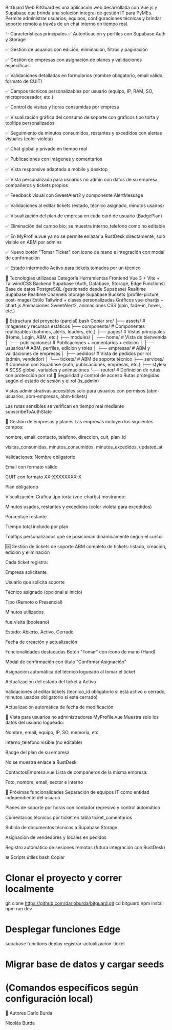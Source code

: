 BitGuard Web
BitGuard es una aplicación web desarrollada con Vue.js y Supabase que brinda una solución integral de gestión IT para PyMEs. Permite administrar usuarios, equipos, configuraciones técnicas y brindar soporte remoto a través de un chat interno en tiempo real.

✨ Características principales
✅ Autenticación y perfiles con Supabase Auth y Storage

✅ Gestión de usuarios con edición, eliminación, filtros y paginación

✅ Gestión de empresas con asignación de planes y validaciones específicas

✅ Validaciones detalladas en formularios (nombre obligatorio, email válido, formato de CUIT)

✅ Campos técnicos personalizables por usuario (equipo, IP, RAM, SO, microprocesador, etc.)

✅ Control de visitas y horas consumidas por empresa

✅ Visualización gráfica del consumo de soporte con gráficos tipo torta y tooltips personalizados

✅ Seguimiento de minutos consumidos, restantes y excedidos con alertas visuales (color violeta)

✅ Chat global y privado en tiempo real

✅ Publicaciones con imágenes y comentarios

✅ Vista responsive adaptada a mobile y desktop

✅ Vista personalizada para usuarios no admin con datos de su empresa, compañeros y tickets propios

✅ Feedback visual con SweetAlert2 y componente AlertMessage

✅ Validaciones al editar tickets (estado, técnico asignado, minutos usados)

✅ Visualización del plan de empresa en cada card de usuario (BadgePlan)

✅ Eliminación del campo bio; se muestra interno_telefono como no editable

✅ En MyProfile.vue ya no se permite enlazar a RustDesk directamente, solo visible en ABM por admins

✅ Nuevo botón "Tomar Ticket" con icono de mano e integración con modal de confirmación

✅ Estado intermedio Activo para tickets tomados por un técnico

🧱 Tecnologías utilizadas
Categoría	Herramientas
Frontend	Vue 3 + Vite + TailwindCSS
Backend	Supabase (Auth, Database, Storage, Edge Functions)
Base de datos	PostgreSQL (gestionado desde Supabase)
Realtime	Supabase Realtime Channels
Storage	Supabase Buckets (profile-picture, post-image)
Estilo	Tailwind + clases personalizadas
Gráficos	vue-chartjs + chart.js
Animaciones	SweetAlert2, animaciones CSS (spin, fade-in, hover, etc.)

📁 Estructura del proyecto (parcial)
bash
Copiar
src/
├── assets/                # Imágenes y recursos estáticos
├── components/            # Componentes reutilizables (botones, alerts, loaders, etc.)
├── pages/                 # Vistas principales (Home, Login, ABM, etc.)
├── modules/
│   ├── home/              # Vista de bienvenida
│   ├── publicaciones/     # Publicaciones + comentarios + edición
│   ├── usuarios/          # ABM, perfiles, edición y roles
│   ├── empresas/          # ABM y validaciones de empresas
│   ├── pedidos/           # Vista de pedidos por rol (admin, vendedor)
│   └── tickets/           # ABM de soporte técnico
├── services/              # Conexión con Supabase (auth, publicaciones, empresas, etc.)
├── styles/                # SCSS global, variables y animaciones
└── router/                # Definición de rutas con protección por rol
🔐 Seguridad y control de acceso
Rutas protegidas según el estado de sesión y el rol (is_admin)

Vistas administrativas accesibles solo para usuarios con permisos (abm-usuarios, abm-empresas, abm-tickets)

Las rutas sensibles se verifican en tiempo real mediante subscribeToAuthState

🧩 Gestión de empresas y planes
Las empresas incluyen los siguientes campos:

nombre, email_contacto, telefono, direccion, cuit, plan_id

visitas_consumidas, minutos_consumidos, minutos_excedidos, updated_at

Validaciones:
Nombre obligatorio

Email con formato válido

CUIT con formato XX-XXXXXXXX-X

Plan obligatorio

Visualización:
Gráfica tipo torta (vue-chartjs) mostrando:

Minutos usados, restantes y excedidos (color violeta para excedidos)

Porcentaje restante

Tiempo total incluido por plan

Tooltips personalizados que se posicionan dinámicamente según el cursor

🆘 Gestión de tickets de soporte
ABM completo de tickets: listado, creación, edición y eliminación

Cada ticket registra:

Empresa solicitante

Usuario que solicita soporte

Técnico asignado (opcional al inicio)

Tipo (Remoto o Presencial)

Minutos utilizados

fue_visita (booleano)

Estado: Abierto, Activo, Cerrado

Fecha de creación y actualización

Funcionalidades destacadas
Botón "Tomar" con ícono de mano (Hand)

Modal de confirmación con título "Confirmar Asignación"

Asignación automática del técnico logueado al tomar el ticket

Actualización del estado del ticket a Activo

Validaciones al editar tickets (tecnico_id obligatorio si está activo o cerrado, minutos_usados obligatorio si está cerrado)

Actualización automática de fecha de modificación

👤 Vista para usuarios no administradores
MyProfile.vue
Muestra solo los datos del usuario logueado:

Nombre, email, equipo, IP, SO, memoria, etc.

interno_telefono visible (no editable)

Badge del plan de su empresa

No se muestra enlace a RustDesk

ContactosEmpresa.vue
Lista de compañeros de la misma empresa:

Foto, nombre, email, sector e interno

🔭 Próximas funcionalidades
Separación de equipos IT como entidad independiente del usuario

Planes de soporte por horas con contador regresivo y control automático

Comentarios técnicos por ticket en tabla ticket_comentarios

Subida de documentos técnicos a Supabase Storage

Asignación de vendedores y locales en pedidos

Registro automático de sesiones remotas (futura integración con RustDesk)

⚙️ Scripts útiles
bash
Copiar
# Clonar el proyecto y correr localmente
git clone https://github.com/darioburda/bitguard.git
cd bitguard
npm install
npm run dev

# Desplegar funciones Edge
supabase functions deploy registrar-actualizacion-ticket

# Migrar base de datos y cargar seeds
# (Comandos específicos según configuración local)
👥 Autores
Darío Burda

Nicolás Burda

